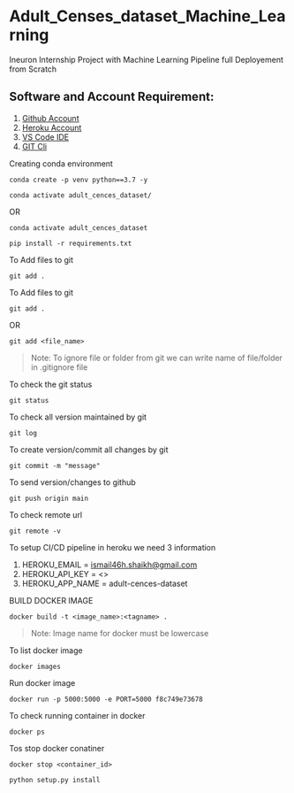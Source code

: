 # Adult_Censes_dataset_Machine_Learning
Ineuron Internship Project with Machine Learning Pipeline full Deployement from Scratch

## Software and Account Requirement:

1. [Github Account](http://github.com)
2. [Heroku Account](https://dashboard.heroku.com/login)
3. [VS Code IDE](https://code.visualstudio.com/download)
4. [GIT Cli](https://git-scm.com/downloads)



Creating conda environment
```
conda create -p venv python==3.7 -y
```
```
conda activate adult_cences_dataset/
```
OR 
```
conda activate adult_cences_dataset
```

```
pip install -r requirements.txt
```

To Add files to git
```
git add .
```

To Add files to git
```
git add .
```

OR
```
git add <file_name>
```

> Note: To ignore file or folder from git we can write name of file/folder in .gitignore file

To check the git status
```
git status
```
To check all version maintained by git
```
git log
```

To create version/commit all changes by git
```
git commit -m "message"
```

To send version/changes to github
```
git push origin main
```

To check remote url 
```
git remote -v
```

To setup CI/CD pipeline in heroku we need 3 information
1. HEROKU_EMAIL = ismail46h.shaikh@gmail.com
2. HEROKU_API_KEY = <>
3. HEROKU_APP_NAME = adult-cences-dataset

BUILD DOCKER IMAGE
```
docker build -t <image_name>:<tagname> .
```
> Note: Image name for docker must be lowercase


To list docker image
```
docker images
```

Run docker image
```
docker run -p 5000:5000 -e PORT=5000 f8c749e73678
```

To check running container in docker
```
docker ps
```

Tos stop docker conatiner
```
docker stop <container_id>
```


```
python setup.py install
```
